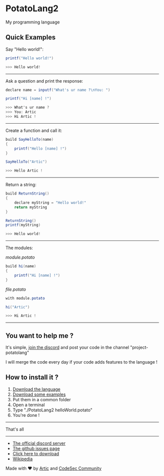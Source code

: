 # PotatoLang2

My programming language

## Quick Examples

Say "Hello world!":
```cs
printf("Hello world!")

>>> Hello world!
```
***
Ask a question and print the response:
```cs
declare name = inputf("What's ur name ?\nYou: ")

printf("Hi [name] !")

>>> What's ur name ?
>>> You: Artic
>>> Hi Artic !
```
***
Create a function and call it:
```cs
build SayHelloTo(name)
{
    printf("Hello [name] !")
}

SayHelloTo("Artic")

>>> Hello Artic !
```
***
Return a string:
```cs
build ReturnString()
{
    declare myString = "Hello world!"
    return myString
}

ReturnString()
printf(myString)

>>> Hello world!
```
***
The modules:

_module.potato_
```cs
build hi(name)
{
    printf("Hi [name] !")
}
```
_file.potato_
```cs
with module.potato

hi("Artic")

>>> Hi Artic !
```

***

## You want to help me ?
It's simple, [join the discord](https://discord.gg/H63XBBBkMC) and post your code in the channel "project-potatolang"

I will merge the code every day if your code adds features to the language ! 

## How to install it ?

1. [Download the language](https://github.com/ArticOff/PotatoLang/raw/main/PotatoLang2.exe)
2. [Download some examples](https://github.com/ArticOff/PotatoLang/tree/main/example)
3. Put them in a common folder
4. Open a terminal
5. Type "./PotatoLang2 helloWorld.potato"
6. You're done !

***

That's all

***

- [The official discord server](https://discord.com/invite/h7YFnP45jv)
- [The github issues page](https://github.com/ArticOff/potatoLang/issues)
- [Click here to download](https://github.com/ArticOff/potatoLang/archive/refs/heads/main.zip)
- [Wikipedia](https://en.wikipedia.org/wiki/Draft:Potato_Lang)

Made with ❤️ by [Artic](https://discord.com/users/855783629047988274) and [CodeSec Community](https://discord.gg/H63XBBBkMC)

